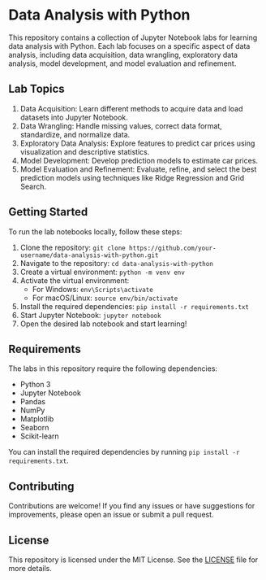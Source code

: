 <h1>Data Analysis with Python</h1>

<p>This repository contains a collection of Jupyter Notebook labs for learning data analysis with Python. Each lab focuses on a specific aspect of data analysis, including data acquisition, data wrangling, exploratory data analysis, model development, and model evaluation and refinement.</p>

<h2>Lab Topics</h2>

<ol>
  <li>Data Acquisition: Learn different methods to acquire data and load datasets into Jupyter Notebook.</li>
  <li>Data Wrangling: Handle missing values, correct data format, standardize, and normalize data.</li>
  <li>Exploratory Data Analysis: Explore features to predict car prices using visualization and descriptive statistics.</li>
  <li>Model Development: Develop prediction models to estimate car prices.</li>
  <li>Model Evaluation and Refinement: Evaluate, refine, and select the best prediction models using techniques like Ridge Regression and Grid Search.</li>
</ol>

<h2>Getting Started</h2>

<p>To run the lab notebooks locally, follow these steps:</p>

<ol>
  <li>Clone the repository: <code>git clone https://github.com/your-username/data-analysis-with-python.git</code></li>
  <li>Navigate to the repository: <code>cd data-analysis-with-python</code></li>
  <li>Create a virtual environment: <code>python -m venv env</code></li>
  <li>Activate the virtual environment:
    <ul>
      <li>For Windows: <code>env\Scripts\activate</code></li>
      <li>For macOS/Linux: <code>source env/bin/activate</code></li>
    </ul>
  </li>
  <li>Install the required dependencies: <code>pip install -r requirements.txt</code></li>
  <li>Start Jupyter Notebook: <code>jupyter notebook</code></li>
  <li>Open the desired lab notebook and start learning!</li>
</ol>

<h2>Requirements</h2>

<p>The labs in this repository require the following dependencies:</p>

<ul>
  <li>Python 3</li>
  <li>Jupyter Notebook</li>
  <li>Pandas</li>
  <li>NumPy</li>
  <li>Matplotlib</li>
  <li>Seaborn</li>
  <li>Scikit-learn</li>
</ul>

<p>You can install the required dependencies by running <code>pip install -r requirements.txt</code>.</p>

<h2>Contributing</h2>

<p>Contributions are welcome! If you find any issues or have suggestions for improvements, please open an issue or submit a pull request.</p>

<h2>License</h2>

<p>This repository is licensed under the MIT License. See the <a href="LICENSE">LICENSE</a> file for more details.</p>
